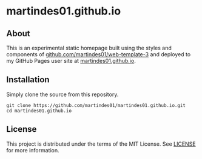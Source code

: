 # martindes01.github.io

## About

This is an experimental static homepage built using the styles and components of [github.com/martindes01/web-template-3](https://github.com/martindes01/web-template-3) and deployed to my GitHub Pages user site at [martindes01.github.io](https://martindes01.github.io).

## Installation

Simply clone the source from this repository.

```shell
git clone https://github.com/martindes01/martindes01.github.io.git
cd martindes01.github.io
```

## License

This project is distributed under the terms of the MIT License.
See [LICENSE](LICENSE) for more information.
